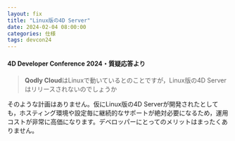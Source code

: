 ```yaml
---
layout: fix
title: "Linux版の4D Server"
date: 2024-02-04 08:00:00
categories: 仕様
tags: devcon24
---
```


#### 4D Developer Conference 2024・質疑応答より

> **Qodly Cloud**はLinuxで動いているとのことですが，Linux版の4D Serverはリリースされないのでしょうか

そのような計画はありません。仮にLinux版の4D Serverが開発されたとしても，ホスティング環境や設定毎に継続的なサポートが絶対必要になるため，運用コストが非常に高価になります。デベロッパーにとってのメリットはまったくありません。